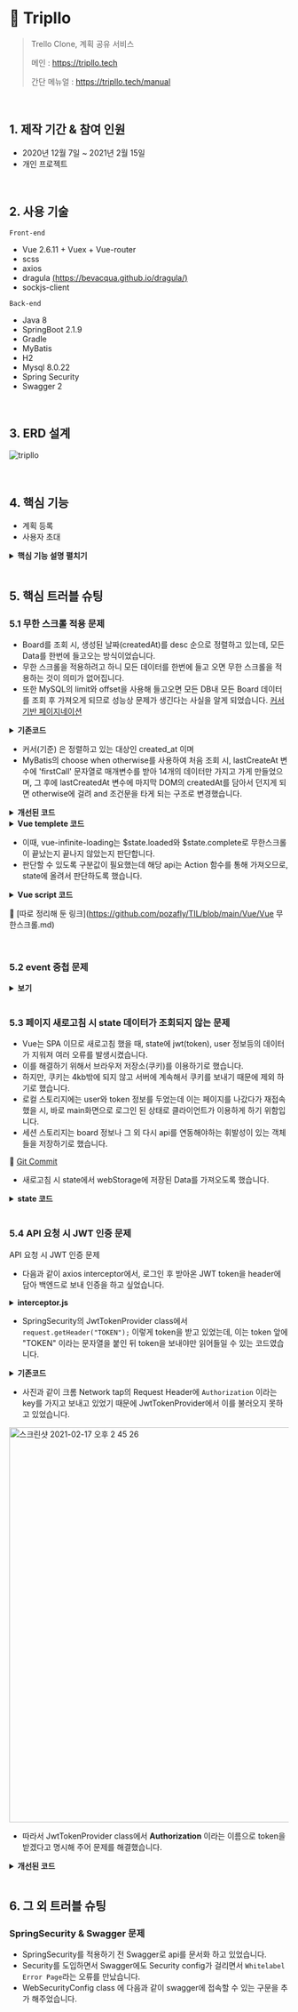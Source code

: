 # :pushpin: Tripllo

> Trello Clone, 계획 공유 서비스
>
> 메인 : <a>https://tripllo.tech</a>
>
> 간단 메뉴얼 : <a>https://tripllo.tech/manual</a>

<br/>

## 1. 제작 기간 & 참여 인원

- 2020년 12월 7일 ~ 2021년 2월 15일
- 개인 프로젝트

<br/>

## 2. 사용 기술

`Front-end`

- Vue 2.6.11 + Vuex + Vue-router
- scss
- axios
- dragula [(https://bevacqua.github.io/dragula/)](https://bevacqua.github.io/dragula/)
- sockjs-client

`Back-end`

- Java 8
- SpringBoot 2.1.9
- Gradle
- MyBatis
- H2
- Mysql 8.0.22
- Spring Security
- Swagger 2

<br/>

## 3. ERD 설계

![tripllo](https://user-images.githubusercontent.com/59427983/108009279-b19f6600-7045-11eb-998a-8a1b0fdd3eb4.png)

<br/>

## 4. 핵심 기능

- 계획 등록
- 사용자 초대



<details>
<summary><b>핵심 기능 설명 펼치기</b></summary>
<div markdown="1">

### 4.1 전체 흐름
![전체 프로세스](https://user-images.githubusercontent.com/59427983/108020126-06030f80-705f-11eb-934d-d115b3e90e20.jpg)

<br/>

### 4.2 계획 등록

- **카드 기능**

  - Location(구글맵 API) :pushpin: ​ [코드 확인](https://github.com/pozafly/tripllo_vue/blob/8148cee37d7700444dafc9c8d2c303942172957a/src/components/card/cardDetail/detailItems/detailLocation/LocationMap.vue#L56)

    - 구글맵 API를 사용해서 card에서는 static 이미지를 불러오며 클릭시, 구글맵 전체를 볼 수 있습니다.
    - 구글맵 상세 페이지에서는 해당 Board에서 등록된 모든 location이 지도에 표시되는 클러스터 기능이 포함되어 있습니다.

  - Attachment

    - 파일 업로드 시 local에 파일을 저장 후 S3에 올린 다음 local에 남은 파일을 지웁니다.

    - Spring Cloud AWS를 이용해 S3에 static_[유저이름] 으로 된 폴더를 생성해 파일을 저장합니다. :pushpin:  [코드 확인](https://github.com/pozafly/tripllo_springBoot/blob/5a0c0d1fd697f5c6ec74d39b4e9f058ac6ab914c/src/main/java/com/pozafly/tripllo/fileUpload/S3Uploader.java#L29)
    - 파일은 권한을 체크하여 다운 받거나 삭제할 수 있습니다. :pushpin: [코드 확인](https://github.com/pozafly/tripllo_vue/blob/8148cee37d7700444dafc9c8d2c303942172957a/src/components/card/cardDetail/detailItems/detailAttachment/AttachmentList.vue#L48)

  - Checklist

    - KProgress 모듈을 사용해 체크 목록이 변화할 때마다 게이지가 변화합니다. :pushpin: [코드 확인](https://github.com/pozafly/tripllo_vue/blob/8148cee37d7700444dafc9c8d2c303942172957a/src/components/card/cardDetail/detailItems/detailChecklists/Checklists.vue#L155)
    - 체크 목록 이름을 변경할 때 이벤트 버블링을 방지합니다. :pushpin: [코드 확인](https://github.com/pozafly/tripllo_vue/blob/8148cee37d7700444dafc9c8d2c303942172957a/src/components/card/cardDetail/detailItems/detailChecklists/Checklists.vue#L119)

  - Comments

    - 답글(대댓글)을 위한 group_num, dept 칼럼을 두어 답글을 표현합니다.
    - 삭제 시 댓글에 답글이 없을 경우는 화면에서 사라지지만, 답글이 존재하는 경우 *삭제된 메세지 입니다.* 라고 표시됩니다. :pushpin: [코드 확인](https://github.com/pozafly/tripllo_springBoot/blob/5a0c0d1fd697f5c6ec74d39b4e9f058ac6ab914c/src/main/java/com/pozafly/tripllo/comment/service/impl/CommentServiceImpl.java#L91)

  - 그 외 기능(메모 - Description, 라벨링 - Labels, 날짜 지정 - due date)
- **드래그 앤 드롭** :pushpin: [코드 확인](https://github.com/pozafly/tripllo_vue/blob/8148cee37d7700444dafc9c8d2c303942172957a/src/utils/dragger/dragger.js#L8)

  - dragula 모듈을 사용해, List와 Card를 드래그해서 위치를 변화시킬 수 있습니다.
  - 대상의 이전 DOM과 다음 DOM을 비교해서 pos(포지션) 값을 지정 후 UPDATE 합니다.
- **화면 랜더링**
  - Action 함수 호출 후 Component를 다시 그려줄 수 있는 Action 함수를 호출합니다. :pushpin:  [코드 확인](https://github.com/pozafly/tripllo_vue/blob/d83f89c1f799b4281fcf43d8a40242991fb7afb2/src/store/actions.js#L158)
  - 1:N 관계를 가진 컴포넌트가 쿼리문으로 조회 된 후 리랜더링 됩니다.  :pushpin:  [코드 확인](https://github.com/pozafly/tripllo_springBoot/blob/77266edb3c874cd43132425e75a587641e4983fd/src/main/resources/mapper/BoardMapper.xml#L195)

<br/>

### 4.3 사용자 초대

- **유저 검색** :pushpin: [코드 확인](https://github.com/pozafly/tripllo_vue/blob/8148cee37d7700444dafc9c8d2c303942172957a/src/components/board/Invite.vue#L44)
  - 모달 창에서 초대하고 싶은 회원의 ID를 검색합니다. filter를 사용해 자신과 이미 초대된 사람은 목록에 뜨지 않습니다.

- **실시간 messaging**
  - sockjs-client로 공통 컴포넌트인 Header.vue에서 Connection을 실행합니다.
  - Spring WebSocket에서 HandshakeInterceptor 를 통해 socket 세션을 받아온 후, 현재 접속자 끼리 초대장을 보낼 수 있습니다. :pushpin: [코드 확인](https://github.com/pozafly/tripllo_springBoot/blob/48742b42e895ccf6121ef285eb11a1b5ff468a0b/src/main/java/com/pozafly/tripllo/webSocket/WebSocketHandler.java#L19)
  - Header.vue에서 초대장을 받고, Notification 처리와, 초대장 갯수를 표현합니다. :pushpin: [코드 확인](https://github.com/pozafly/tripllo_vue/blob/8148cee37d7700444dafc9c8d2c303942172957a/src/components/common/Header.vue#L161)
- **초대 수락**
  - 접속자가 해당 Board의 초대된 사람 목록에 추가되고, 접속자의 초대 된 Board 목록에 추가 됩니다. :pushpin: [코드 확인](https://github.com/pozafly/tripllo_vue/blob/8148cee37d7700444dafc9c8d2c303942172957a/src/components/common/MessageDetail.vue#L30)
  - 이 때, 초대한 사람의 Board가 수정되어야 하므로 Spring Interceptor에서 권한 체크를 합니다. :pushpin: [코드 확인](https://github.com/pozafly/tripllo_springBoot/blob/48742b42e895ccf6121ef285eb11a1b5ff468a0b/src/main/java/com/pozafly/tripllo/common/interceptor/BoardAuthInterceptor.java#L77)

<br/>

### 4.4 소셜 기능

- 해시태그

  - Array - push, splice를 통해 해시태그를 지정, 삭제할 수 있습니다. :pushpin: [코드 확인](https://github.com/pozafly/tripllo_vue/blob/fa0b24d02ad944a63ae18f1734024faebdfab76b/src/components/board/HashtagDisplay.vue#L72)
  - 태그를 조작할 수 있는 display가 Board를 만든 주인에게만 보여집니다. :pushpin: [코드 확인](https://github.com/pozafly/tripllo_vue/blob/fa0b24d02ad944a63ae18f1734024faebdfab76b/src/views/BoardPage.vue#L62)

  - N:M 관계를 board_has_hashtag 중간 테이블을 두고 1:N 관계로 풀어서 조회합니다.  :pushpin: [코드 확인](https://github.com/pozafly/tripllo_springBoot/blob/48742b42e895ccf6121ef285eb11a1b5ff468a0b/src/main/resources/mapper/HashtagMapper.xml#L12)

- 좋아요

  - Board 조회시, 유저의 좋아요 클릭 여부를 판단하기 위해 own_like 칼럼을 표현합니다. :pushpin: [코드 확인](https://github.com/pozafly/tripllo_springBoot/blob/48742b42e895ccf6121ef285eb11a1b5ff468a0b/src/main/resources/mapper/BoardMapper.xml#L23)

</div>
</details>

<br/>

## 5. 핵심 트러블 슈팅

### 5.1 무한 스크롤 적용 문제

- Board를 조회 시, 생성된 날짜(createdAt)를 desc 순으로 정렬하고 있는데, 모든 Data를 한번에 들고오는 방식이었습니다.
- 무한 스크롤을 적용하려고 하니 모든 데이터를 한번에 들고 오면 무한 스크롤을 적용하는 것이 의미가 없어집니다.
- 또한 MySQL의 limit와 offset을 사용해 들고오면 모든 DB내 모든 Board 데이터를 조회 후 가져오게 되므로 성능상 문제가 생긴다는 사실을 알게 되었습니다. [커서 기반 페이지네이션](https://velog.io/@minsangk/%EC%BB%A4%EC%84%9C-%EA%B8%B0%EB%B0%98-%ED%8E%98%EC%9D%B4%EC%A7%80%EB%84%A4%EC%9D%B4%EC%85%98-Cursor-based-Pagination-%EA%B5%AC%ED%98%84%ED%95%98%EA%B8%B0)

<details>
<summary><b>기존코드</b></summary>
<div markdown="1">

```sql
<select id="readPersonalBoardList" parameterType="String" resultType="com.pozafly.tripllo.board.model.Board">
    select
        a.id,
        a.title,
        a.bg_color,
        a.public_yn,
        a.hashtag,
        a.like_count,
        a.created_at,
        a.created_by,
        EXISTS
        (
            select 1
            from board_has_like
            where board_id = a.id and user_id = #{userId}
        ) as own_like
    from board a
    where a.created_by = #{userId}
    order by created_at desc
</select>
```

</div>
</details>

- 커서(기준) 은 정렬하고 있는 대상인 created_at 이며
- MyBatis의 choose when otherwise를 사용하여 처음 조회 시, lastCreateAt 변수에 'firstCall' 문자열로 매개변수를 받아 14개의 데이터만 가지고 가게 만들었으며, 그 후에 lastCreatedAt 변수에 마지막 DOM의 createdAt를 담아서 던지게 되면 otherwise에 걸려 and 조건문을 타게 되는 구조로 변경했습니다.

<details>
<summary><b>개선된 코드</b></summary>
<div markdown="1">

```sql
<select id="readPersonalBoardList" parameterType="Map" resultType="com.pozafly.tripllo.board.model.Board">
    select
        a.id,
        a.title,
        a.bg_color,
        a.public_yn,
        a.hashtag,
        a.like_count,
        a.created_at,
        a.created_by,
        EXISTS
        (
            select 1
            from board_has_like
            where board_id = a.id and user_id = #{userId}
        ) as own_like
    from board a
    where a.created_by = #{userId}
    <choose>
        <when test='"firstCall".equals(lastCreatedAt)'>
            order by created_at desc
            limit 14
        </when>
        <otherwise>
            and created_at <![CDATA[ < ]]> #{lastCreatedAt}
            order by created_at desc
            limit 6
        </otherwise>
    </choose>
</select>
```

</div>
</details>

<details>
<summary><b>Vue templete 코드</b></summary>
<div markdown="1">

- vue-infinite-loading 패키지를 설치하고, lastCreatedAt 변수에 담을 값을 html dataset에 두어 정보를 가져오게 했습니다.

```html
<div class="list-wrap" ref="boardItem">  <!-- 여기 ref 등록해주어야 자식의 마지막 DOM을 가져올 수 있다. -->
  ...
  <div
    class="board-list"
    v-for="board in personalBoardList"
    :key="board.id"
    :data-last-created-at="board.createdAt"  <!-- dataset을 지정해두었음. -->
  >
    <BoardItem :board="board" />
  </div>
</div>
...
<infinite-loading @infinite="infiniteHandler" spinner="waveDots">
  <div
    slot="no-more"
    style="color: rgb(102, 102, 102); font-size: 14px; padding: 10px 0px;"
  >
    목록의 끝입니다 :)
  </div>
</infinite-loading>
```

</div>
</details>

- 이때, vue-infinite-loading는 $state.loaded와 $state.complete로 무한스크롤이 끝났는지 끝나지 않았는지 판단합니다.
- 판단할 수 있도록 구분값이 필요했는데 해당 api는 Action 함수를 통해 가져오므로, state에 올려서 판단하도록 했습니다.

<details>
<summary><b>Vue script 코드</b></summary>
<div markdown="1">

```javascript
data() {
	return {
		...
		lastCreatedAt: 'firstCall',   // 초기 값.
	}
}
...
async infiniteHandler($state) {
  this.READ_PERSONAL_BOARD_LIST({   // 퍼스널 보드를 조회하는 action함수
    lastCreatedAt: this.lastCreatedAt,
  });
  await setTimeout(() => {
		// isInfinity는 state에 올라가 있다. 초기 값은 Y
    if (this.isInfinity === 'Y') {
			// 마지막 DOM의 dataset에서 createdAt을 가져와, data에 등록된 lastCreateAt에 집어넣는다.
      this.lastCreatedAt = this.$refs.boardItem.lastChild.dataset.lastCreatedAt;
      $state.loaded();  // 계속 데이터가 남아있다는 것을 infinity에게 알려준다.
    } else {
      $state.complete();  // 데이터는 모두 소진되고 다시 가져올 필요가 없다는 것을 알려준다.
    }
  }, 1000);
},
```

</div>
</details>

📌 [따로 정리해 둔 링크](https://github.com/pozafly/TIL/blob/main/Vue/Vue 무한스크롤.md)

<br/>

### 5.2 event 중첩 문제

<details>
<summary><b>보기</b></summary>
<div markdown="1">

- 프로젝트 내 title 수정 로직은 클릭시 input 태그가 그 자리에 띄워져 수정 후 Enter를 누르거나, input에서 포커스를 벗어나면 UPDATE 되는 방식을 선택했습니다.
- input 태그에 @keyup.enter와 @blur를 사용하는데 keyup 이벤트가 발생하면 blur 이벤트까지 같이 일어나 api가 2번 요청되는 이슈가 있었습니다.

<details>
<summary><b>기존코드</b></summary>
<div markdown="1">

```html
<input
  class="form-control"
  v-if="isEditTitle"
  type="text"
  v-model="inputTitle"
  ref="inputTitle"
  @keyup.enter="onSubmitTitle"
  @blur="onSubmitTitle"
/>
```

</div>
</details>

- 이때, 2개 모두 onSubmitTitle을 거는 것이 아니라 @keyup.enter 이벤트에는 blur 이벤트가 트리거 되는 이벤트를 따로 등록시켜주어 개선할 수 있었습니다.

<details>
<summary><b>개선 된 코드</b></summary>
<div markdown="1">

```html
<input
	...
  @keypress.enter="onKeyupEnter"
  @blur="onSubmitTitle"
/>
...
onKeyupEnter(event) {
  event.target.blur();
},
```

</div>
</details>


</div>
</details>

<br/>

### 5.3 페이지 새로고침 시 state 데이터가 조회되지 않는 문제

- Vue는 SPA 이므로 새로고침 했을 때, state에 jwt(token), user 정보등의 데이터가 지워져 여러 오류를 발생시켰습니다.
- 이를 해결하기 위해서 브라우저 저장소(쿠키)를 이용하기로 했습니다.
- 하지만, 쿠키는 4kb밖에 되지 않고 서버에 계속해서 쿠키를 보내기 때문에 제외 하기로 했습니다.
- 로컬 스토리지에는 user와 token 정보를 두었는데 이는 페이지를 나갔다가 재접속 했을 시, 바로 main화면으로 로그인 된 상태로 클라이언트가 이용하게 하기 위함입니다.
- 세션 스토리지는 board 정보나 그 외 다시 api를 연동해야하는 휘발성이 있는 객체들을 저장하기로 했습니다.

📌 [Git Commit](https://github.com/pozafly/tripllo_vue/commit/5c239dc691985746a44d2d6bd128216ea4374c85)

- 새로고침 시 state에서 webStorage에 저장된 Data를 가져오도록 했습니다.

<details>
<summary><b>state 코드</b></summary>
<div markdown="1">

```jsx
state.js

const state = {
  token: getUserFromLocalStorage('user_token') || '',
  user: {
    id: getUserFromLocalStorage('user_id') || '',
    email: getUserFromLocalStorage('user_email') || '',
    name: getUserFromLocalStorage('user_name') || '',
    bio: getUserFromLocalStorage('user_bio') || '',
    social: getUserFromLocalStorage('user_social' || ''),
    picture: getUserFromLocalStorage('user_picture') || '',
    recentBoard: getUserFromLocalStorage('user_recentBoard') || '',
    invitedBoard: getUserFromLocalStorage('user_invitedBoard') || '',
    createdAt: getUserFromLocalStorage('user_created_at') || '',
  },
  isInfinity: 'Y',
  personalBoard: [],
  recentBoard: [],
  invitedBoard: [],
  board: getSessionStorage('board') || {},
  card: getSessionStorage('card') || {},
  checklists: getSessionStorage('checklists') || [],
  bgColor: getSessionStorage('bgColor') || '',
  comment: [],
  socket: null,
  pushMessage: '',
  file: [],
  mainTabId: 0,
  hashtagBoards: [],
  hashtags: [],
};
```

</div>
</details>

<br/>

### 5.4 API 요청 시 JWT 인증 문제

API 요청 시 JWT 인증 문제

- 다음과 같이 axios interceptor에서, 로그인 후 받아온 JWT token을 header에 담아 백엔드로 보내 인증을 하고 싶었습니다.

<details>
<summary><b>interceptor.js</b></summary>
<div markdown="1">

```javascript
instance.interceptors.request.use(
  function(config) {
    config.headers.Authorization = store.state.token;
    return config;
  },
  function(error) {
    return Promise.reject(error);
  },
);
```

</div>
</details>

- SpringSecurity의 JwtTokenProvider class에서 `request.getHeader("TOKEN");` 이렇게 token을 받고 있었는데, 이는 token 앞에 "TOKEN" 이라는 문자열을 붙인 뒤 token을 보내야만 읽어들일 수 있는 코드였습니다.

<details>
<summary><b>기존코드</b></summary>
<div markdown="1">

```java
// Request의 Header에서 token 값을 가져옵니다. "TOKEN" : "TOKEN값'
public String resolveToken(HttpServletRequest request) {
    return request.getHeader("TOKEN");
}
```

</div>
</details>

- 사진과 같이 크롬 Network tap의 Request Header에 `Authorization` 이라는 key를 가지고 보내고 있었기 때문에 JwtTokenProvider에서 이를 불러오지 못하고 있었습니다.

<img width="711" alt="스크린샷 2021-02-17 오후 2 45 26" src="https://user-images.githubusercontent.com/59427983/108161686-e20eff00-712e-11eb-85b9-8cde73d9b596.png">

- 따라서 JwtTokenProvider class에서 **Authorization** 이라는 이름으로 token을 받겠다고 명시해 주어 문제를 해결했습니다.

<details>
<summary><b>개선된 코드</b></summary>
<div markdown="1">

```java
public String resolveToken(HttpServletRequest request) {
    return request.getHeader("Authorization");
}
```

</div>
</details>

<br/>

## 6. 그 외 트러블 슈팅





### SpringSecurity & Swagger 문제

- SpringSecurity를 적용하기 전 Swagger로 api를 문서화 하고 있었습니다.
- Security를 도입하면서 Swagger에도 Security config가 걸리면서 `Whitelabel Error Page`라는 오류를 만났습니다.
- WebSecurityConfig class 에 다음과 같이 swagger에 접속할 수 있는 구문을 추가 해주었습니다.



<br/>